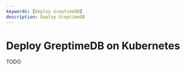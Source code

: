 ```yaml
---
keywords: [Deploy GreptimeDB]
description: Deploy GreptimeDB
---
```


# Deploy GreptimeDB on Kubernetes

TODO

